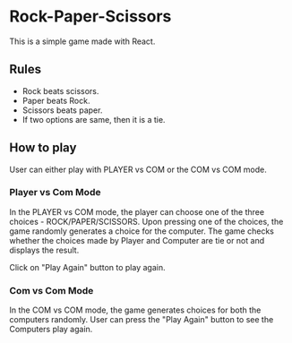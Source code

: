 # Rock-Paper-Scissors

This is a simple game made with React.

## Rules
- Rock beats scissors.
- Paper beats Rock.
- Scissors beats paper.
- If two options are same, then it is a tie.

## How to play

User can either play with PLAYER vs COM or the COM vs COM mode.

### Player vs Com Mode
In the PLAYER vs COM mode, the player can choose one of the three choices - ROCK/PAPER/SCISSORS. Upon pressing one of the choices, the game randomly generates a choice for the computer. The game checks whether the choices made by Player and Computer are tie or not and displays the result.

Click on "Play Again" button to play again.

### Com vs Com Mode
In the COM vs COM mode, the game generates choices for both the computers randomly. User can press the "Play Again" button to see the Computers play again.
